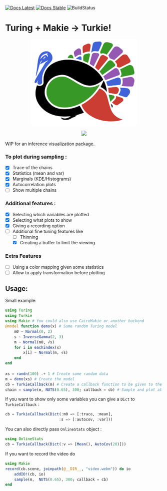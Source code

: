 [![Docs Latest](https://img.shields.io/badge/docs-dev-blue.svg)](https://theogf.github.io/Turkie.jl/dev)
[![Docs Stable](https://img.shields.io/badge/docs-stable-blue.svg)](https://theogf.github.io/Turkie.jl/stable)
![BuildStatus](https://github.com/theogf/Turkie.jl/workflows/CI/badge.svg)

# Turing + Makie -> Turkie!

<p align="center">
  <img width="340" height="276" src="docs/assets/Turkie-logo.png">
</p>

<p align="center">
  <img src="docs/assets/Turkie-demo.gif">
</p>
WIP for an inference visualization package.

### To plot during sampling :
- [x] Trace of the chains
- [x] Statistics (mean and var)
- [x] Marginals (KDE/Histograms)
- [x] Autocorrelation plots
- [ ] Show multiple chains

### Additional features :
- [x] Selecting which variables are plotted
- [x] Selecting what plots to show
- [x] Giving a recording option
- [ ] Additional fine tuning features like
    - [ ] Thinning
    - [x] Creating a buffer to limit the viewing

### Extra Features 
- [ ] Using a color mapping given some statistics
- [ ] Allow to apply transformation before plotting

## Usage:
Small example:
```julia
using Turing
using Turkie
using Makie # You could also use CairoMakie or another backend
@model function demo(x) # Some random Turing model
    m0 ~ Normal(0, 2)
    s ~ InverseGamma(2, 3)
    m ~ Normal(m0, √s)
    for i in eachindex(x)
        x[i] ~ Normal(m, √s)
    end
end

xs = randn(100) .+ 1 # Create some random data
m = demo(xs) # Create the model
cb = TurkieCallback(m) # Create a callback function to be given to the sample
chain = sample(m, NUTS(0.65), 300; callback = cb) # Sample and plot at the same time
```

If you want to show only some variables you can give a `Dict` to `TurkieCallback` :

```julia
cb = TurkieCallback(Dict(:m0 => [:trace, :mean],
                        :s => [:autocov, :var]))

```

You can also directly pass `OnlineStats` object : 
```julia
using OnlineStats
cb = TurkieCallback(Dict(:v => [Mean(), AutoCov(20)]))
```

If you want to record the video do

```julia
using Makie
record(cb.scene, joinpath(@__DIR__, "video.webm")) do io
    addIO!(cb, io)
    sample(m,  NUTS(0.65), 300; callback = cb)
end
```
